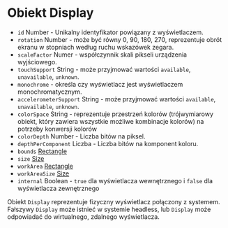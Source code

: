 # Obiekt Display

* `id` Number - Unikalny identyfikator powiązany z wyświetlaczem.
* `rotation` Number - może być równy 0, 90, 180, 270, reprezentuje obrót ekranu w stopniach według ruchu wskazówek zegara.
* `scaleFactor` Numer - współczynnik skali pikseli urządzenia wyjściowego.
* `touchSupport` String - może przyjmować wartości `available`, `unavailable`, `unknown`.
* `monochrome` - określa czy wyświetlacz jest wyświetlaczem monochromatycznym.
* `accelerometerSupport` String - może przyjmować wartości `available`, `unavailable`, `unknown`.
* `colorSpace` String -  reprezentuje przestrzeń kolorów (trójwymiarowy obiekt, który zawiera wszystkie możliwe kombinacje kolorów) na potrzeby konwersji kolorów
* `colorDepth` Number - Liczba bitów na piksel.
* `depthPerComponent` Liczba - Liczba bitów na komponent koloru.
* `bounds` [Rectangle](rectangle.md)
* `size` [Size](size.md)
* `workArea` [Rectangle](rectangle.md)
* `workAreaSize` [Size](size.md)
* `internal` Boolean - `true` dla wyświetlacza wewnętrznego i `false` dla wyświetlacza zewnętrznego

Obiekt `Display` reprezentuje fizyczny wyświetlacz połączony z systemem. Fałszywy `Display` może istnieć w systemie headless, lub `Display` może odpowiadać do wirtualnego, zdalnego wyświetlacza.

